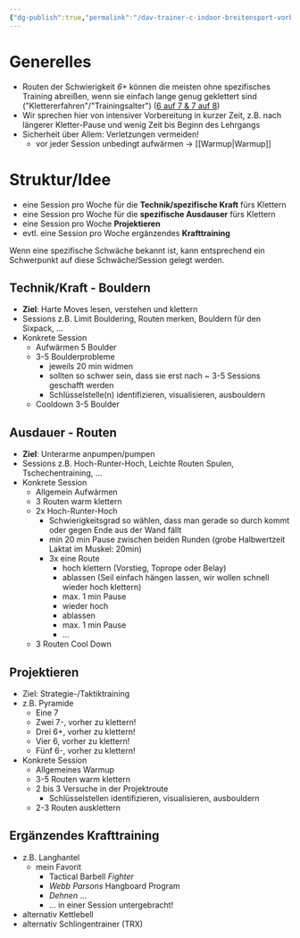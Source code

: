 ```yaml
---
{"dg-publish":true,"permalink":"/dav-trainer-c-indoor-breitensport-vorbereitung-persoenliches-koennen-kletterleistung/","dgHomeLink":true,"dgPassFrontmatter":false,"dgShowBacklinks":false,"dgShowLocalGraph":false,"dgShowInlineTitle":false}
---
```



# Generelles

- Routen der Schwierigkeit *6+* können die meisten ohne spezifisches Training abreißen, wenn sie einfach lange genug geklettert sind ("Klettererfahren"/"Trainingsalter") ([6 auf 7 & 7 auf 8](https://www.outdoor-magazin.com/klettern/weg-vom-plateau/))
- Wir sprechen hier von intensiver Vorbereitung in kurzer Zeit, z.B. nach längerer Kletter-Pause und wenig Zeit bis Beginn des Lehrgangs
- Sicherheit über Allem: Verletzungen vermeiden!
	- vor jeder Session unbedingt aufwärmen -> [[Warmup|Warmup]]

# Struktur/Idee

- eine Session pro Woche für die **Technik/spezifische Kraft** fürs Klettern
- eine Session pro Woche für die **spezifische Ausdauser** fürs Klettern
- eine Session pro Woche **Projektieren**
- evtl. eine Session pro Woche ergänzendes **Krafttraining**

Wenn eine spezifische Schwäche bekannt ist, kann entsprechend ein Schwerpunkt auf diese Schwäche/Session gelegt werden.

## Technik/Kraft - Bouldern

- **Ziel**: Harte Moves lesen, verstehen und klettern
- Sessions z.B. Limit Bouldering, Routen merken, Bouldern für den Sixpack, ...
- Konkrete Session
	- Aufwärmen 5 Boulder
	- 3-5 Boulderprobleme
		- jeweils 20 min widmen
		- sollten so schwer sein, dass sie erst nach ~ 3-5 Sessions geschafft werden
		- Schlüsselstelle(n) identifizieren, visualisieren, ausbouldern
	- Cooldown 3-5 Boulder

## Ausdauer - Routen

- **Ziel**: Unterarme anpumpen/pumpen
- Sessions z.B. Hoch-Runter-Hoch, Leichte Routen Spulen, Tschechentraining, ...
- Konkrete Session
	- Allgemein Aufwärmen
	- 3 Routen warm klettern
	- 2x Hoch-Runter-Hoch
		- Schwierigkeitsgrad so wählen, dass man gerade so durch kommt oder gegen Ende aus der Wand fällt
		- min 20 min Pause zwischen beiden Runden (grobe Halbwertzeit Laktat im Muskel: 20min)
		- 3x eine Route
			- hoch klettern (Vorstieg, Toprope oder Belay)
			- ablassen (Seil einfach hängen lassen, wir wollen schnell wieder hoch klettern)
			- max. 1 min Pause
			- wieder hoch
			- ablassen
			- max. 1 min Pause
			- ...
	- 3 Routen Cool Down

## Projektieren

- Ziel: Strategie-/Taktiktraining
- z.B. Pyramide
	- Eine 7
	- Zwei 7-, vorher zu klettern!
	- Drei 6+, vorher zu klettern!
	- Vier 6, vorher zu klettern!
	- Fünf 6-, vorher zu klettern!
- Konkrete Session
	- Allgemeines Warmup
	- 3-5 Routen warm klettern
	- 2 bis 3 Versuche in der Projektroute
		- Schlüsselstellen identifizieren, visualisieren, ausbouldern
	- 2-3 Routen ausklettern

## Ergänzendes Krafttraining

- z.B. Langhantel
	- mein Favorit
		- Tactical Barbell *Fighter*
		- *Webb Parsons* Hangboard Program
		- *Dehnen* …
		- … in einer Session untergebracht!
- alternativ Kettlebell
- alternativ Schlingentrainer (TRX)
